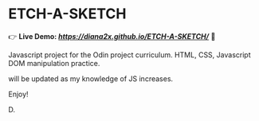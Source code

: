 # ETCH-A-SKETCH

👉 **Live Demo: _https://diana2x.github.io/ETCH-A-SKETCH/_** 👀

Javascript project for the Odin project curriculum. 
HTML, CSS, Javascript DOM manipulation practice.  

will be updated as my knowledge of JS increases. 

Enjoy!

D. 
